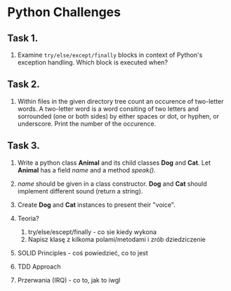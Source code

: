 # Python Challenges
## Task 1.
1. Examine `try/else/except/finally` blocks in context of Python's exception handling.
Which block is executed when?

## Task 2.
1. Within files in the given directory tree count an occurence of two-letter words. A two-letter word is
a word consiting of two letters and sorrounded (one or both sides) by either spaces or dot, or hyphen, or underscore.
Print the number of the occurence.

## Task 3.
1. Write a python class **Animal** and its child classes **Dog** and **Cat**. Let **Animal** has a field *name* and a method *speak()*. 
1. *name* should be given in a class constructor. **Dog** and **Cat** should implement different sound (return a string).
1. Create **Dog** and **Cat** instances to present their "voice".

1. Teoria?
   1. try/else/escept/finally - co sie kiedy wykona
   1. Napisz klasę z kilkoma polami/metodami i zrób dziedziczenie



1. SOLID Principles - coś powiedzieć, co to jest
1. TDD Approach
1. Przerwania (IRQ) - co to, jak to iwgl


